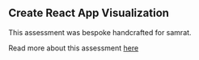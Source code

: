 ## Create React App Visualization

This assessment was bespoke handcrafted for samrat.

Read more about this assessment [here](https://react.eogresources.com)
